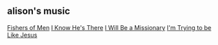 ## alison's music

[Fishers of Men](https://github.com/danteembermage/Alisons_music_repo/blob/master/Fishers%20of%20Men%20-%20Full%20Score.pdf)
[I Know He's There](https://github.com/danteembermage/Alisons_music_repo/blob/master/I%20Know%20He's%20There%20-%20Full%20Score.pdf)
[I Will Be a Missionary](https://github.com/danteembermage/Alisons_music_repo/blob/master/I%20Will%20be%20a%20Missionary%20-%20Full%20Score.pdf)
[I'm Trying to be Like Jesus](https://github.com/danteembermage/Alisons_music_repo/blob/master/I'm%20trying%20to%20be%20like%20Jesus%20lyrics%20-%20Score%20and%20parts.pdf)

